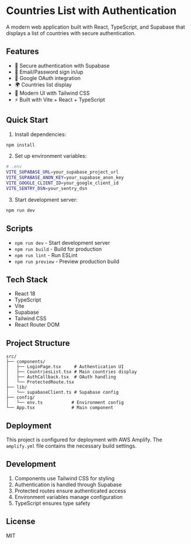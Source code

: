 # Countries List with Authentication

A modern web application built with React, TypeScript, and Supabase that displays a list of countries with secure authentication.

## Features

- 🔐 Secure authentication with Supabase
- 📧 Email/Password sign in/up
- 🔑 Google OAuth integration
- 🌍 Countries list display
- 🎨 Modern UI with Tailwind CSS
- ⚡ Built with Vite + React + TypeScript

## Quick Start

1. Install dependencies:
```bash
npm install
```

2. Set up environment variables:
```bash
# .env
VITE_SUPABASE_URL=your_supabase_project_url
VITE_SUPABASE_ANON_KEY=your_supabase_anon_key
VITE_GOOGLE_CLIENT_ID=your_google_client_id
VITE_SENTRY_DSN=your_sentry_dsn
```

3. Start development server:
```bash
npm run dev
```

## Scripts

- `npm run dev` - Start development server
- `npm run build` - Build for production
- `npm run lint` - Run ESLint
- `npm run preview` - Preview production build

## Tech Stack

- React 18
- TypeScript
- Vite
- Supabase
- Tailwind CSS
- React Router DOM

## Project Structure

```
src/
├── components/
│   ├── LoginPage.tsx     # Authentication UI
│   ├── CountriesList.tsx # Main countries display
│   ├── AuthCallback.tsx  # OAuth handling
│   └── ProtectedRoute.tsx
├── lib/
│   └── supabaseClient.ts # Supabase config
├── config/
│   └── env.ts           # Environment config
└── App.tsx              # Main component
```

## Deployment

This project is configured for deployment with AWS Amplify. The `amplify.yml` file contains the necessary build settings.

## Development

1. Components use Tailwind CSS for styling
2. Authentication is handled through Supabase
3. Protected routes ensure authenticated access
4. Environment variables manage configuration
5. TypeScript ensures type safety

## License

MIT
